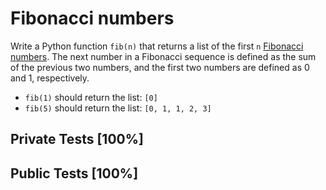 # Fibonacci numbers

Write a Python function `fib(n)` that returns a list of the first `n` [Fibonacci numbers](https://en.wikipedia.org/wiki/Fibonacci_number). The next number in a Fibonacci sequence is defined as the sum of the previous two numbers, and the first two numbers are defined as 0 and 1, respectively.


* `fib(1)` should return the list: `[0]`
* `fib(5)` should return the list: `[0, 1, 1, 2, 3]`



## Private Tests [100%]

## Public Tests [100%]
